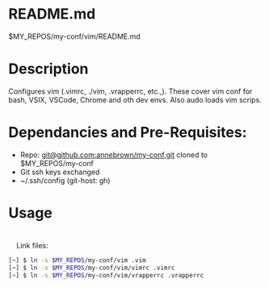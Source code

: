 # README.md

$MY_REPOS/my-conf/vim/README.md       

# Description

Configures vim (.vimrc, ./vim, .vrapperrc, etc.,).  These cover vim conf for bash, VSIX, VSCode, Chrome and oth dev envs.  Also audo loads vim scrips.  

# Dependancies and Pre-Requisites:

- Repo: [git@github.com:annebrown/my-conf.git]( https://github.com/annebrown/bash-conf.git )   cloned to $MY_REPOS/my-conf       
- Git ssh keys exchanged
- ~/.ssh/config (git-host: gh)

# Usage

# 

    Link files: 

```bash
[~] $ ln -s $MY_REPOS/my-conf/vim .vim     
[~] $ ln -s $MY_REPOS/my-conf/vim/vimrc .vimrc    
[~] $ ln -s $MY_REPOS/my-conf/vim/vrapperrc .vrapperrc   
```